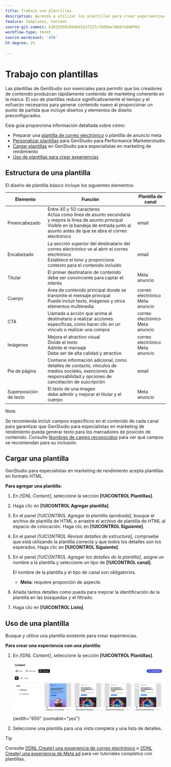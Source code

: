 ```yaml
---
title: Trabajo con plantillas
description: Aprenda a utilizar las plantillas para crear experiencias atractivas en Adobe GenStudio para los especialistas en marketing de rendimiento.
feature: Templates, Content
source-git-commit: b383295810d4bd1b37227cf689ee76687e940f03
workflow-type: tm+mt
source-wordcount: '459'
ht-degree: 2%

---
```



# Trabajo con plantillas

Las plantillas de GenStudio son esenciales para permitir que los creadores de contenido produzcan rápidamente contenido de marketing coherente en la marca. El uso de plantillas reduce significativamente el tiempo y el esfuerzo necesarios para generar contenido nuevo al proporcionar un punto de partida que incluye diseños y elementos de diseño preconfigurados.

Esta guía proporciona información detallada sobre cómo:

* Preparar una [plantilla de correo electrónico](email-template.md) o plantilla de anuncio meta
* [Personalizar plantillas](customize-template.md) para GenStudio para Performance Marketerstudio
* [Cargar plantillas](#upload-a-template) en GenStudio para especialistas en marketing de rendimiento
* [Uso de plantillas para crear experiencias](#use-a-template)

## Estructura de una plantilla

El diseño de plantilla básico incluye los siguientes elementos:

| Elemento | Función | Plantilla de canal |
| ------------ | ---------------------- | -------------------- |
| Preencabezado | Entre 40 y 50 caracteres <br>Actúa como línea de asunto secundaria y mejora la línea de asunto principal <br>Visible en la bandeja de entrada junto al asunto antes de que se abra el correo electrónico | email |
| Encabezado | La sección superior del destinatario del correo electrónico ve al abrir el correo electrónico <br>Establece el tono y proporciona contexto para el contenido incluido | email |
| Titular | El primer destinatario de contenido <br> debe ser convincente para captar el interés | Meta anuncio |
| Cuerpo | Área de contenido principal donde se transmite el mensaje principal <br>Puede incluir texto, imágenes y otros elementos multimedia | correo electrónico<br>Meta anuncio |
| CTA | Llamada a acción que anima al destinatario a realizar acciones específicas, como hacer clic en un vínculo o realizar una compra | correo electrónico<br>Meta anuncio |
| Imágenes | Mejora el atractivo visual <br>Divide el texto <br>Admite el mensaje <br>Debe ser de alta calidad y atractivo | correo electrónico<br>Meta anuncio |
| Pie de página | Contiene información adicional, como detalles de contacto, vínculos de medios sociales, exenciones de responsabilidad y opciones de cancelación de suscripción | email |
| Superposición de texto | El texto de una imagen <br> debe admitir y mejorar el titular y el cuerpo | Meta anuncio |

>[!NOTE]
> 
>Se recomienda incluir campos específicos en el contenido de cada canal para garantizar que GenStudio para especialistas en marketing de rendimiento pueda generar texto para los marcadores de posición de contenido. Consulte [Nombres de campo reconocidos](customize-template.md#recognized-field-names) para ver qué campos se recomiendan para su inclusión.

## Cargar una plantilla

GenStudio para especialistas en marketing de rendimiento acepta plantillas en formato HTML.

**Para agregar una plantilla**:

1. En _[!DNL Content]_, seleccione la sección **[!UICONTROL Plantillas]**.

1. Haga clic en **[!UICONTROL Agregar plantilla]**.

1. En el panel _[!UICONTROL Agregar la plantilla aprobada]_, busque el archivo de plantilla de HTML o arrastre el archivo de plantilla de HTML al espacio de colocación. Haga clic en **[!UICONTROL Siguiente]**.

1. En el panel _[!UICONTROL Revisar detalles de estructura]_, compruebe que está utilizando la plantilla correcta y que todos los detalles son los esperados. Haga clic en **[!UICONTROL Siguiente]**.

1. En el panel _[!UICONTROL Agregar los detalles de la plantilla]_, asigne un nombre a la plantilla y seleccione un tipo de **[!UICONTROL canal]**.

   El nombre de la plantilla y el tipo de canal son obligatorios.

   * **Meta**: requiere proporción de aspecto
   <!-- **Display ads**: requires Dimensions -->

1. Añada tantos detalles como pueda para mejorar la identificación de la plantilla en las búsquedas y el filtrado.

1. Haga clic en **[!UICONTROL Listo]**.

## Uso de una plantilla

Busque y utilice una plantilla existente para crear experiencias.

**Para crear una experiencia con una plantilla**:

1. En _[!DNL Content]_, seleccione la sección **[!UICONTROL Plantillas]**.

   ![Lista de plantillas de contenido](../../assets/content-templates.png){width="650" zoomable="yes"}

1. Seleccione una plantilla para una vista completa y una lista de detalles.

>[!TIP]
>
>Consulte [[!DNL Create] una experiencia de correo electrónico](/help/tutorials/create-email-experience.md) o [[!DNL Create] una experiencia de Meta ad](/help/tutorials/create-meta-ad.md) para ver tutoriales completos con plantillas.
<!--  The create button in Content Template view does not work yet.
1. Click **[!UICONTROL Create Experience]** (paintbrush) from the upper right corner to use the template.
-->
